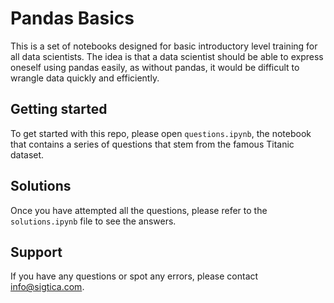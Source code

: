# Pandas Basics

This is a set of notebooks designed for basic introductory level training for all data scientists. The idea is that a data scientist should be able to express oneself using pandas easily, as without pandas, it would be difficult to wrangle data quickly and efficiently. 

## Getting started

To get started with this repo, please open `questions.ipynb`, the notebook that contains a series of questions that stem from the famous Titanic dataset. 

## Solutions 

Once you have attempted all the questions, please refer to the `solutions.ipynb` file to see the answers. 

## Support 

If you have any questions or spot any errors, please contact info@sigtica.com.

